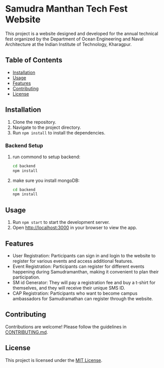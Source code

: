 # Samudra Manthan Tech Fest Website

This project is a website designed and developed for the annual technical fest organized by the Department of Ocean Engineering and Naval Architecture at the Indian Institute of Technology, Kharagpur.

## Table of Contents

- [Installation](#installation)
- [Usage](#usage)
- [Features](#features)
- [Contributing](#contributing)
- [License](#license)

## Installation

1. Clone the repository.
2. Navigate to the project directory.
3. Run `npm install` to install the dependencies.

### Backend Setup

1. run commond to setup backend:

   ```bash
   cd backend
   npm install
    ```
2. make sure you install mongoDB:

   ```bash
   cd backend
   npm install
    ```


## Usage

1. Run `npm start` to start the development server.
2. Open [http://localhost:3000](http://localhost:3000) in your browser to view the app.

## Features

- User Registration: Participants can sign in and login to the website to register for various events and access additional features.
- Event Registration: Participants can register for different events happening during Samudramanthan, making it convenient to plan their participation.
- SM id Generator: They will pay a registration fee and buy a t-shirt for themselves, and they will receive their unique SMS ID.
- CAP Registration: Participants who want to become campus ambassadors for Samudramathan can register through the website.

## Contributing

Contributions are welcome! Please follow the guidelines in [CONTRIBUTING.md](CONTRIBUTING.md).

## License

This project is licensed under the [MIT License](LICENSE).
